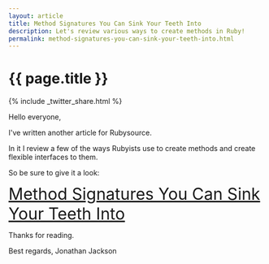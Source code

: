 ```yaml
---
layout: article
title: Method Signatures You Can Sink Your Teeth Into 
description: Let's review various ways to create methods in Ruby! 
permalink: method-signatures-you-can-sink-your-teeth-into.html
---
```


# {{ page.title }}

{% include _twitter_share.html %}

Hello everyone,  

I've written another article for Rubysource.  

In it I review a few of the ways Rubyists use to create methods and create flexible interfaces to them.

So be sure to give it a look:

<span style="font-size:24pt;">[Method Signatures You Can Sink Your Teeth Into](http://rubysource.com/method-signature-you-can-sink-your-teeth-into/)</span>

Thanks for reading.

Best regards,
Jonathan Jackson
